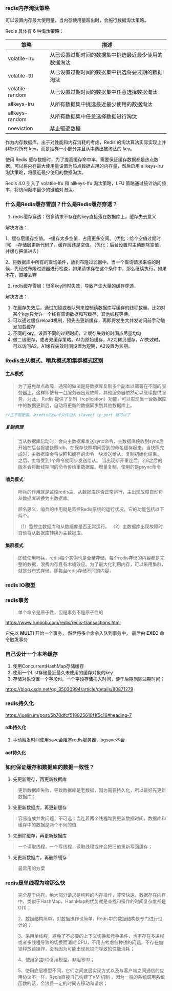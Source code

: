 ### redis内存淘汰策略

可以设置内存最大使用量，当内存使用量超出时，会施行数据淘汰策略。

Redis 具体有 6 种淘汰策略：

| 策略            | 描述                                                 |
| --------------- | ---------------------------------------------------- |
| volatile-lru    | 从已设置过期时间的数据集中挑选最近最少使用的数据淘汰 |
| volatile-ttl    | 从已设置过期时间的数据集中挑选将要过期的数据淘汰     |
| volatile-random | 从已设置过期时间的数据集中任意选择数据淘汰           |
| allkeys-lru     | 从所有数据集中挑选最近最少使用的数据淘汰             |
| allkeys-random  | 从所有数据集中任意选择数据进行淘汰                   |
| noeviction      | 禁止驱逐数据                                         |

作为内存数据库，出于对性能和内存消耗的考虑，Redis 的淘汰算法实际实现上并非针对所有 key，而是抽样一小部分并且从中选出被淘汰的 key。

使用 Redis 缓存数据时，为了提高缓存命中率，需要保证缓存数据都是热点数据。可以将内存最大使用量设置为热点数据占用的内存量，然后启用 allkeys-lru 淘汰策略，将最近最少使用的数据淘汰。

Redis 4.0 引入了 volatile-lfu 和 allkeys-lfu 淘汰策略，LFU 策略通过统计访问频率，将访问频率最少的键值对淘汰。

### 什么是Redis缓存雪崩？什么是Redis缓存穿透？

1. redis缓存穿透：很多请求不存在的key直接落在数据库上，缓存失去意义

解决方法：

1、缓存层缓存空值。 
–缓存太多空值，占用更多空间。（优化：给个空值过期时间） 
–存储层更新代码了，缓存层还是空值。（优化：后台设置时主动删除空值，并缓存把值进去）

2、将数据库中所有的查询条件，放到布隆过滤器中。当一个查询请求来临的时候，先经过布隆过滤器进行检查，如果请求存在这个条件中，那么继续执行，如果不在，直接丢弃

2. redis缓存雪崩：很多key同时失效，导致产生大量的缓存穿透，

解决方法：
1. 在缓存失效后，通过加锁或者队列来控制读数据库写缓存的线程数量。比如对某个key只允许一个线程查询数据和写缓存，其他线程等待。
2. 可以通过缓存reload机制，预先去更新缓存，再即将发生大并发访问前手动触发加载缓存
3. 不同的key，设置不同的过期时间，让缓存失效的时间点尽量均匀
4. 做二级缓存，或者双缓存策略。A1为原始缓存，A2为拷贝缓存，A1失效时，可以访问A2，A1缓存失效时间设置为短期，A2设置为长期。

### Redis主从模式、哨兵模式和集群模式区别

#### 主从模式

> 为了避免单点故障，通常的做法是将数据库复制多个副本以部署在不同的服务器上，这样即使有一台服务器出现故障，其他服务器依然可以继续提供服务。为此， Redis 提供了复制（replication）功能，可以实现当一台数据库中的数据更新后，自动将更新的数据同步到其他数据库上。

```c
//主不用配置，从redis的conf文件加入 slaveof ip port 就可以了
```

##### 复制原理

> 当从数据库启动时，会向主数据库发送sync命令，主数据库接收到sync后开始在后台报错快照rdb，在保存快照期间受到的命名缓存起来，当快照完成时，主数据库会将快照和缓存的命令一块发送给从。复制初始化结束。
> 之后，主每受到1个命令就同步发送给从。
> 当出现断开重连后，2.8之后的版本会将断线期间的命令传给重数据库。增量复制，使用的是psync命令

#### 哨兵模式

> 哨兵的作用就是监控redis主、从数据库是否正常运行，主出现故障自动将从数据库转换为主数据库。
>
> 顾名思义，哨兵的作用就是监控Redis系统的运行状况。它的功能包括以下两个。
>
> （1）监控主数据库和从数据库是否正常运行。
> （2）主数据库出现故障时自动将从数据库转换为主数据库。

#### 集群模式

> 即使使用哨兵，redis每个实例也是全量存储，每个redis存储的内容都是完整的数据，浪费内存且有木桶效应。为了最大化利用内存，可以采用集群，就是分布式存储。即每台redis存储不同的内容，

### redis IO模型

### redis事务

> 单个命令是原子性，但是事务不是原子性的

https://www.runoob.com/redis/redis-transactions.html

它先以 **MULTI** 开始一个事务， 然后将多个命令入队到事务中， 最后由 **EXEC** 命令触发事务

### 自己设计一个本地缓存

1. 使用ConcurrentHashMap存储缓存
2. 使用一个List存储最近最久未使用的缓存对象的key
3. 存储对象设置一个字段ttl，一个字段存储插入时间，便于后期删除过期时间；

https://blog.csdn.net/qq_35030994/article/details/80871279

### redis持久化

https://juejin.im/post/5b70dfcf518825610f1f5c16#heading-7

#### rdb持久化

1. 手动触发时间使用save会阻塞redis服务器，bgsave不会

#### aof持久化

### 如何保证缓存和数据库的数据一致性？

1. 先更新缓存，再更新数据库

> 更新数据库失败，导致数据库是老数据，因为需要持久化，所以最好先更新数据库；

1. 先更新数据库，再更新缓存

> 容易造成并发问题，不可选；当连着两个线程均要更新数据时间，数据库和缓存中的数据是两个不同的值

1. 先删除缓存，再更新数据库

> 一个读取线程，一个写线程，读取线程或许会把旧值重新写回缓存；

1. 先更新数据库，再删除缓存

> 最常用的方案

### redis是单线程为啥那么快

> 完全基于内存，绝大部分请求是纯粹的内存操作，非常快速。数据存在内存中，类似于HashMap，HashMap的优势就是查找和操作的时间复杂度都是O(1)；
>
> 2、数据结构简单，对数据操作也简单，Redis中的数据结构是专门进行设计的；
>
> 3、采用单线程，避免了不必要的上下文切换和竞争条件，也不存在多进程或者多线程导致的切换而消耗 CPU，不用去考虑各种锁的问题，不存在加锁释放锁操作，没有因为可能出现死锁而导致的性能消耗；
>
> 4、使用多路I/O复用模型，非阻塞IO；
>
> 5、使用底层模型不同，它们之间底层实现方式以及与客户端之间通信的应用协议不一样，Redis直接自己构建了VM 机制 ，因为一般的系统调用系统函数的话，会浪费一定的时间去移动和请求；